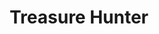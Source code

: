 ---
templateKey: blog-post
featuredpost: false
featuredimage: /assets/Treasure_Hunter.png
title: Treasure Hunter
description: Fishing Tackle
testfield: 1386
---